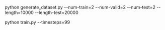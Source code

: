 python generate_dataset.py --num-train=2 --num-valid=2 --num-test=2 --length=10000 --length-test=20000

python train.py --timesteps=99